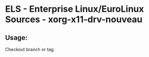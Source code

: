 # ELS - Enterprise Linux/EuroLinux Sources - xorg-x11-drv-nouveau 
## Usage:
  Checkout branch or tag.
